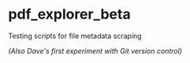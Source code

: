 # pdf_explorer_beta

Testing scripts for file metadata scraping

*(Also Dave's first experiment with Git version control)*
